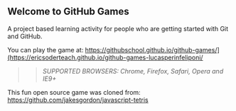 ## Welcome to GitHub Games

A project based learning activity for people who are getting started with Git and GitHub.

You can play the game at: https://githubschool.github.io/github-games/](https://ericsoderteach.github.io/github-games-lucasperinfeliponi/

>> _*SUPPORTED BROWSERS*: Chrome, Firefox, Safari, Opera and IE9+_

This fun open source game was cloned from: https://github.com/jakesgordon/javascript-tetris
